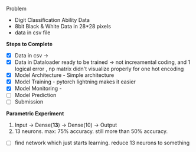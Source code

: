
Problem
- Digit Classification Ability
Data
- 8bit Black & White Data in 28*28 pixels
- data in csv file


**Steps to Complete**  
- [x] Data in csv -> 
- [x] Data in Dataloader ready to be trained -> not increamental coding, and 1 logical error , np matrix didn't visualize properly for one hot encoding
- [x] Model Architecture - Simple architecture
- [x] Model Training - pytorch lightning makes it easier
- [x] Model Monitoring - 
- [ ] Model Prediction
- [ ] Submission

**Parametric Experiment**
1. Input -> Dense(**13**) -> Dense(10) -> Output
2. 13 neurons. max: 75% accuracy. still more than 50% accuracy.
- [ ] find network which just starts learning. reduce 13 neurons to something 